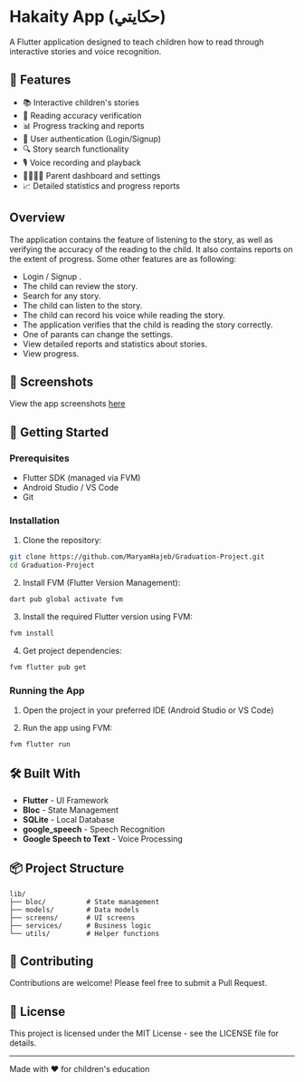 # Hakaity App (حكايتي)

A Flutter application designed to teach children how to read through interactive stories and voice recognition.

## 🌟 Features

- 📚 Interactive children's stories
- 🎯 Reading accuracy verification
- 📊 Progress tracking and reports
- 👤 User authentication (Login/Signup)
- 🔍 Story search functionality
- 🎙️ Voice recording and playback
- 👨‍👩‍👧‍👦 Parent dashboard and settings
- 📈 Detailed statistics and progress reports


## Overview
The application contains the feature of listening to the story, as well as verifying the accuracy of the reading to the child. It also contains reports on the extent of progress.
Some other features are as following:
- Login / Signup .
- The child can review the story.
- Search for any story.
- The child can listen to the story.
- The child can record his voice while reading the story.
- The application verifies that the child is reading the story correctly.
- One of parants can change the settings.
- View detailed reports and statistics about stories.
- View progress.

## 📱 Screenshots

View the app screenshots [here](https://github.com/MaryamHajeb/Graduation-Project/tree/main/Screenshots)

## 🚀 Getting Started

### Prerequisites

- Flutter SDK (managed via FVM)
- Android Studio / VS Code
- Git

### Installation

1. Clone the repository:
```bash
git clone https://github.com/MaryamHajeb/Graduation-Project.git
cd Graduation-Project
```

2. Install FVM (Flutter Version Management):
```bash
dart pub global activate fvm
```

3. Install the required Flutter version using FVM:
```bash
fvm install
```

4. Get project dependencies:
```bash
fvm flutter pub get
```

### Running the App

1. Open the project in your preferred IDE (Android Studio or VS Code)

2. Run the app using FVM:
```bash
fvm flutter run
```

## 🛠️ Built With

- **Flutter** - UI Framework
- **Bloc** - State Management
- **SQLite** - Local Database
- **google_speech** - Speech Recognition
- **Google Speech to Text** - Voice Processing

## 📦 Project Structure

```
lib/
├── bloc/          # State management
├── models/        # Data models
├── screens/       # UI screens
├── services/      # Business logic
└── utils/         # Helper functions
```

## 🤝 Contributing

Contributions are welcome! Please feel free to submit a Pull Request.

## 📄 License

This project is licensed under the MIT License - see the LICENSE file for details.

---

Made with ❤️ for children's education





